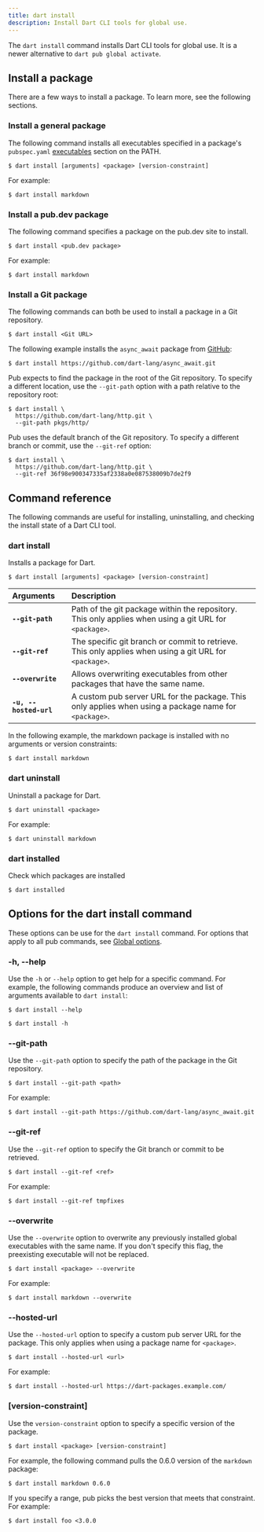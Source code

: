 ```yaml
---
title: dart install
description: Install Dart CLI tools for global use.
---
```


The `dart install` command installs Dart CLI tools for global use.
It is a newer alternative to `dart pub global activate`.

## Install a package

There are a few ways to install a package. To learn more,
see the following sections.

### Install a general package

The following command installs all executables specified in
a package's `pubspec.yaml` [executables][] section on the
PATH.

```console
$ dart install [arguments] <package> [version-constraint]
```

For example:

```console
$ dart install markdown
```

### Install a pub.dev package

The following command specifies a package on the pub.dev
site to install.

```console
$ dart install <pub.dev package>
```

For example:

```console
$ dart install markdown
```

### Install a Git package

The following commands can both be used to install a package
in a Git repository.

```console
$ dart install <Git URL>
```

The following example installs the `async_await` package from
[GitHub][]:

```console
$ dart install https://github.com/dart-lang/async_await.git
```

Pub expects to find the package in the root of the Git repository.
To specify a different location, use the `--git-path` option with
a path relative to the repository root:

```console
$ dart install \
  https://github.com/dart-lang/http.git \
  --git-path pkgs/http/
```

Pub uses the default branch of the Git repository. To specify a
different branch or commit, use the `--git-ref` option:

```console
$ dart install \
  https://github.com/dart-lang/http.git \
  --git-ref 36f98e900347335af2338a0e087538009b7de2f9
```

## Command reference

The following commands are useful for installing,
uninstalling, and checking the install state of a
Dart CLI tool.

### dart install

Installs a package for Dart.

```console
$ dart install [arguments] <package> [version-constraint]
```

| Arguments              | Description                                                                                            |
| :--------------------- | :----------------------------------------------------------------------------------------------------- |
| **`--git-path`**       | Path of the git package within the repository. This only applies when using a git URL for `<package>`. |
| **`--git-ref`**        | The specific git branch or commit to retrieve. This only applies when using a git URL for `<package>`. |
| **`--overwrite`**      | Allows overwriting executables from other packages that have the same name.                            |
| **`-u, --hosted-url`** | A custom pub server URL for the package. This only applies when using a package name for `<package>`.  |

In the following example, the markdown package is installed
with no arguments or version constraints:

```console
$ dart install markdown
```

### dart uninstall

Uninstall a package for Dart.

```console
$ dart uninstall <package>
```

For example:

```console
$ dart uninstall markdown
```

### dart installed

Check which packages are installed

```console
$ dart installed
```

## Options for the dart install command

These options can be use for the `dart install` command.
For options that apply to all pub commands, see
[Global options][].

### -h, --help

Use the `-h` or `--help` option to get help for a specific command.
For example, the following commands produce an overview and list
of arguments available to `dart install`:

```console
$ dart install --help
```

```console
$ dart install -h
```

### --git-path

Use the `--git-path` option to specify the path of the
package in the Git repository.

```console
$ dart install --git-path <path>
```

For example:

```console
$ dart install --git-path https://github.com/dart-lang/async_await.git
```

### --git-ref

Use the `--git-ref` option to specify the Git branch or commit
to be retrieved.

```console
$ dart install --git-ref <ref>
```

For example:

```console
$ dart install --git-ref tmpfixes
```

### --overwrite

Use the `--overwrite` option to overwrite any previously
installed global executables with the same name. If you don't specify
this flag, the preexisting executable will not be replaced.

```console
$ dart install <package> --overwrite
```

For example:

```console
$ dart install markdown --overwrite
```

### --hosted-url

Use the `--hosted-url` option to specify a custom pub server
URL for the package. This only applies when using a package name
for `<package>`.

```console
$ dart install --hosted-url <url>
```

For example:

```console
$ dart install --hosted-url https://dart-packages.example.com/
```

### [version-constraint]

Use the `version-constraint` option to specify a specific version
of the package.

```console
$ dart install <package> [version-constraint]
```

For example, the following command
pulls the 0.6.0 version of the `markdown` package:

```console
$ dart install markdown 0.6.0
```

If you specify a range, pub picks the best version that meets that
constraint. For example:

```console
$ dart install foo <3.0.0
```

[pub tool]: /tools/pub/cmd
[executables]: https://dart.dev/tools/pub/pubspec#executables
[GitHub]: https://github.com/
[Global options]: /tools/pub/cmd#global-options
